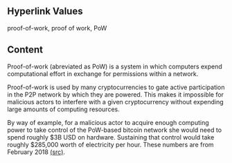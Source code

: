 ## Hyperlink Values

proof-of-work, proof of work, PoW

## Content

Proof-of-work (abreviated as PoW) is a system in which computers expend computational effort in exchange for permissions within a network. 

Proof-of-work is used by many cryptocurrencies to gate active participation in the P2P network by which they are powered. This makes it impossible for malicious actors to interfere with a given cryptocurrency without expending large amounts of computing resources. 

By way of example, for a malicious actor to acquire enough computing power to take control of the PoW-based bitcoin network she would need to spend roughly $3B USD on hardware. Sustaining that control would take roughly $285,000 worth of electricity per hour. These numbers are from February 2018 [(src)](https://bitcoin.stackexchange.com/a/70339/51219). 

